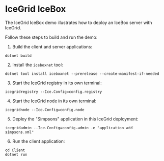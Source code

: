 # IceGrid IceBox

The IceGrid IceBox demo illustrates how to deploy an IceBox server with IceGrid.

Follow these steps to build and run the demo:

1. Build the client and server applications:

```shell
dotnet build
```

2. Install the `iceboxnet` tool:

```shell
dotnet tool install iceboxnet --prerelease --create-manifest-if-needed
```

3. Start the IceGrid registry in its own terminal:

```shell
icegridregistry --Ice.Config=config.registry
```

4. Start the IceGrid node in its own terminal:

```shell
icegridnode --Ice.Config=config.node
```

5. Deploy the "Simpsons" application in this IceGrid deployment:

```shell
icegridadmin --Ice.Config=config.admin -e "application add simpsons.xml"
```

6. Run the client application:

```shell
cd Client
dotnet run
```

